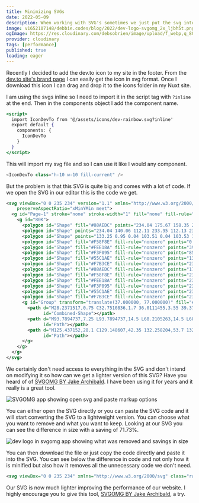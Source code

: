 ```yaml
---
title: Minimizing SVGs
date: 2022-05-09
description: When working with SVG's sometimes we just put the svg into our code and think nothing more of it. But do we always need all that code that the SVG gives us? Perhaps not. SVGO is a tool that can take an SVG and compress it down to a smaller size ensuring your site is more performant.
image: v1652107148/debbie.codes/blog/2022/dev-logo-svgomg_2x_ljbh5t.png
ogImage: https://res.cloudinary.com/debsobrien/image/upload/f_webp,q_80,c_fit,w_480/v1652107148/debbie.codes/blog/2022/dev-logo-svgomg_2x_ljbh5t.png
provider: cloudinary
tags: [performance]
published: true
loading: eager
---
```


Recently I decided to add the dev.to icon to my site in the footer. From the [dev.to site's brand page](https://dev.to/brand) I can easily get the icon in svg format. Once I download this icon I can drag and drop it to the icons folder in my Nuxt site.

I am using the svgs inline so I need to import it in the script tag with `?inline` at the end. Then in the components object I add the component name.

```jsx
<script>
  import IconDevTo from '@/assets/icons/dev-rainbow.svg?inline'
  export default {
    components: {
      IconDevTo
    }
  }
</script>
```

This will import my svg file and so I can use it like I would any component.

```js
<IconDevTo class="h-10 w-10 fill-current" />
```

But the problem is that this SVG is quite big and comes with a lot of code. If we open the SVG in our editor this is the code we get.

```xml
<svg viewBox="0 0 235 234" version="1.1" xmlns="http://www.w3.org/2000/svg" xmlns:xlink="http://www.w3.org/1999/xlink" class="rainbow-logo"
    preserveAspectRatio="xMinYMin meet">
  <g id="Page-1" stroke="none" stroke-width="1" fill="none" fill-rule="evenodd">
    <g id="80K">
      <polygon id="Shape" fill="#88AEDC" points="234.04 175.67 158.35 233.95 205.53 233.95 234.04 212"></polygon>
      <polygon id="Shape" points="234.04 140.06 112.11 233.95 112.13 233.95 234.04 140.08"></polygon>
      <polygon id="Shape" points="133.25 0.95 0.04 103.51 0.04 103.53 133.27 0.95"></polygon>
      <polygon id="Shape" fill="#F58F8E" fill-rule="nonzero" points="0.04 0.95 0.04 31.11 39.21 0.95"></polygon>
      <polygon id="Shape" fill="#FEE18A" fill-rule="nonzero" points="39.21 0.95 0.04 31.11 0.04 67.01 85.84 0.95"></polygon>
      <polygon id="Shape" fill="#F3F095" fill-rule="nonzero" points="85.84 0.95 0.04 67.01 0.04 103.51 133.25 0.95"></polygon>
      <polygon id="Shape" fill="#55C1AE" fill-rule="nonzero" points="133.27 0.95 0.04 103.53 0.04 139.12 179.49 0.95"></polygon>
      <polygon id="Shape" fill="#F7B3CE" fill-rule="nonzero" points="234.04 0.95 226.67 0.95 0.04 175.45 0.04 211.38 234.04 31.2"></polygon>
      <polygon id="Shape" fill="#88AEDC" fill-rule="nonzero" points="179.49 0.95 0.04 139.12 0.04 175.45 226.67 0.95"></polygon>
      <polygon id="Shape" fill="#F58F8E" fill-rule="nonzero" points="234.04 31.2 0.04 211.38 0.04 233.95 18.07 233.95 234.04 67.65"></polygon>
      <polygon id="Shape" fill="#FEE18A" fill-rule="nonzero" points="234.04 67.65 18.07 233.95 64.7 233.95 234.04 103.56"></polygon>
      <polygon id="Shape" fill="#F3F095" fill-rule="nonzero" points="234.04 103.56 64.7 233.95 112.11 233.95 234.04 140.06"></polygon>
      <polygon id="Shape" fill="#55C1AE" fill-rule="nonzero" points="234.04 140.08 112.13 233.95 158.35 233.95 234.04 175.67"></polygon>
      <polygon id="Shape" fill="#F7B3CE" fill-rule="nonzero" points="234.04 212 205.53 233.95 234.04 233.95"></polygon>
      <g id="Group" transform="translate(37.000000, 77.000000)" fill="#FFFFFF">
        <path d="M28.2371517,0.75 C32.7510836,1.7 36.0111455,3.55 39.371517,7.05 C42.4309598,10.25 44.3368421,13.9 45.1393189,18 C45.7913313,21.45 45.7913313,58.55 45.1393189,62.05 C43.4340557,71.15 35.6600619,78.25 26.0303406,79.5 C24.0241486,79.75 17.3034056,80 11.1845201,80 L-7.10542736e-15,80 L-7.10542736e-15,1.42108547e-14 L12.4383901,1.42108547e-14 C21.2656347,1.42108547e-14 25.7795666,0.2 28.2371517,0.75 Z M14.5448916,40 L14.5448916,65.6 L19.7108359,65.4 C24.174613,65.25 25.1275542,65.05 27.1337461,63.9 C31.0458204,61.6 31.0959752,61.45 31.0959752,39.7 C31.0959752,18.5 31.0959752,18.5 27.4346749,16.1 C25.6291022,14.9 24.8767802,14.75 19.9616099,14.55 L14.5448916,14.4 L14.5448916,40 Z"
              id="Combined-Shape"></path>
        <path d="M93.7894737,7.25 L93.7894737,14.5 L68.2105263,14.5 L68.2105263,32.5 L83.7585139,32.5 L83.7585139,47 L68.2105263,47 L68.3108359,56.1 L68.4613003,65.25 L81.1504644,65.4 L93.7894737,65.5 L93.7894737,80 L78.993808,80 C62.5430341,80 59.9851393,79.7 57.3770898,77.4 C53.7157895,74.2 53.9164087,76.25 53.7659443,41.1 C53.6656347,19.2 53.8160991,8.85 54.1671827,7.45 C54.8693498,4.85 57.828483,1.65 60.4365325,0.75 C61.9913313,0.2 65.9034056,0.05 78.1411765,4.26325641e-14 L93.7894737,4.26325641e-14 L93.7894737,7.25 Z"
              id="Path"></path>
        <path d="M125.437152,28.1 C129.148607,42.35 132.258204,53.7 132.358514,53.35 C132.508978,53 135.668731,40.95 139.430341,26.5 L146.301548,0.25 L154.125697,0.1 C160.043963,7.10542736e-15 162,0.15 162,0.6 C162,1.05 144.64644,66.8 143.643344,70.1 C142.941176,72.4 139.179567,77.1 137.073065,78.35 C134.414861,79.85 130.502786,80.1 128.095356,78.85 C125.9387,77.75 123.079876,74.45 121.625387,71.35 C120.722601,69.45 105.97709,15.35 102.566563,1.35 L102.21548,0 L110.039628,0 C117.713313,0 117.913932,0 118.31517,1.1 C118.515789,1.75 121.725697,13.9 125.437152,28.1 Z"
              id="Path"></path>
      </g>
    </g>
  </g>
</svg>
```

We certainly don't need access to everything in the SVG and don't intend on modifying it so how can we get a lighter version of this SVG? Have you heard of of [SVGOMG BY Jake Archibald](https://jakearchibald.github.io/svgomg/). I have been using it for years and it really is a great tool.

![SVGOMG app showing open svg and paste markup options](https://res.cloudinary.com/debsobrien/image/upload/f_auto,q_auto/v1652107151/debbie.codes/blog/2022/svgomg-tool_2x_ilp1yt.png)

You can either open the SVG directly or you can paste the SVG code and it will start converting the SVG to a lightweight version. You can choose what you want to remove and what you want to keep. Looking at our SVG you can see the difference in size with a saving of 71.73%.

![dev logo in svgomg app showing what was removed and savings in size](https://res.cloudinary.com/debsobrien/image/upload/f_auto,q_auto/v1652107148/debbie.codes/blog/2022/dev-logo-svgomg_2x_ljbh5t.png)

You can then download the file or just copy the code directly and paste it into the SVG. You can see below the difference in code and not only how it is minified but also how it removes all the unnecessary code we don't need.

```xml
<svg viewBox="0 0 235 234" xmlns="http://www.w3.org/2000/svg" class="rainbow-logo" preserveAspectRatio="xMinYMin meet"><g fill="none" fill-rule="evenodd"><path fill="#88AEDC" d="m234.04 175.67-75.69 58.28h47.18L234.04 212z"/><path d="m234.04 140.06-121.93 93.89h.02l121.91-93.87zM133.25.95.04 103.51v.02L133.27.95z"/><path fill="#F58F8E" fill-rule="nonzero" d="M.04.95v30.16L39.21.95z"/><path fill="#FEE18A" fill-rule="nonzero" d="M39.21.95.04 31.11v35.9L85.84.95z"/><path fill="#F3F095" fill-rule="nonzero" d="M85.84.95.04 67.01v36.5L133.25.95z"/><path fill="#55C1AE" fill-rule="nonzero" d="M133.27.95.04 103.53v35.59L179.49.95z"/><path fill="#F7B3CE" fill-rule="nonzero" d="M234.04.95h-7.37L.04 175.45v35.93l234-180.18z"/><path fill="#88AEDC" fill-rule="nonzero" d="M179.49.95.04 139.12v36.33L226.67.95z"/><path fill="#F58F8E" fill-rule="nonzero" d="M234.04 31.2.04 211.38v22.57h18.03l215.97-166.3z"/><path fill="#FEE18A" fill-rule="nonzero" d="M234.04 67.65 18.07 233.95H64.7l169.34-130.39z"/><path fill="#F3F095" fill-rule="nonzero" d="M234.04 103.56 64.7 233.95h47.41l121.93-93.89z"/><path fill="#55C1AE" fill-rule="nonzero" d="m234.04 140.08-121.91 93.87h46.22l75.69-58.28z"/><path fill="#F7B3CE" fill-rule="nonzero" d="m234.04 212-28.51 21.95h28.51z"/><g fill="#FFF"><path d="M65.237 77.75c4.514.95 7.774 2.8 11.135 6.3 3.059 3.2 4.965 6.85 5.767 10.95.652 3.45.652 40.55 0 44.05-1.705 9.1-9.479 16.2-19.109 17.45-2.006.25-8.727.5-14.845.5H37V77h12.438c8.828 0 13.342.2 15.8.75ZM51.545 117v25.6l5.166-.2c4.464-.15 5.417-.35 7.423-1.5 3.912-2.3 3.962-2.45 3.962-24.2 0-21.2 0-21.2-3.661-23.6-1.806-1.2-2.558-1.35-7.473-1.55l-5.417-.15V117ZM130.79 84.25v7.25h-25.58v18h15.549V124H105.21l.1 9.1.15 9.15 12.69.15 12.638.1V157h-14.795c-16.451 0-19.009-.3-21.617-2.6-3.661-3.2-3.46-1.15-3.611-36.3-.1-21.9.05-32.25.401-33.65.702-2.6 3.661-5.8 6.27-6.7 1.554-.55 5.466-.7 17.704-.75h15.648v7.25ZM162.437 105.1c3.712 14.25 6.821 25.6 6.922 25.25.15-.35 3.31-12.4 7.071-26.85l6.872-26.25 7.824-.15c5.918-.1 7.874.05 7.874.5s-17.354 66.2-18.357 69.5c-.702 2.3-4.463 7-6.57 8.25-2.658 1.5-6.57 1.75-8.978.5-2.156-1.1-5.015-4.4-6.47-7.5-.902-1.9-15.648-56-19.058-70l-.352-1.35h7.825c7.673 0 7.874 0 8.275 1.1.2.65 3.41 12.8 7.122 27Z"/></g></g></svg>
```

Our SVG is now much lighter improving the performance of our website. I highly encourage you to give this tool, [SVGOMG BY Jake Archibald](https://jakearchibald.github.io/svgomg/), a try.

